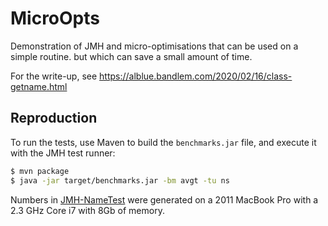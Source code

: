 MicroOpts
=========

Demonstration of JMH and micro-optimisations that can be used on a simple
routine. but which can save a small amount of time.

For the write-up, see https://alblue.bandlem.com/2020/02/16/class-getname.html

Reproduction
------------

To run the tests, use Maven to build the `benchmarks.jar` file, and execute it
with the JMH test runner:

```sh
$ mvn package
$ java -jar target/benchmarks.jar -bm avgt -tu ns
```

Numbers in [JMH-NameTest](JMH-NameTest.txt) were generated on a 2011 MacBook Pro with a 2.3 GHz Core i7 with 8Gb of memory.
